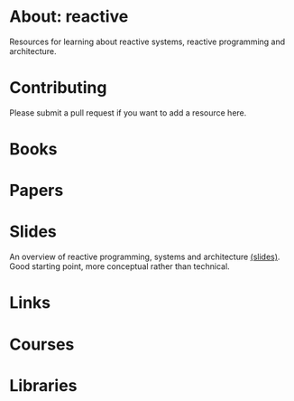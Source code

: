 # About: reactive
Resources for learning about reactive systems, reactive programming and architecture.

# Contributing
Please submit a pull request if you want to add a resource here.

# Books

# Papers

# Slides
An overview of reactive programming, systems and architecture [(slides)](https://www.slideshare.net/AlekseyIzmailov/reactive-programming-systems-architecture). Good starting point, more conceptual rather than technical.

# Links

# Courses

# Libraries


